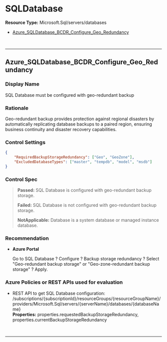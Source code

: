 # SQLDatabase

**Resource Type:** Microsoft.Sql/servers/databases

<!-- TOC depthfrom:2 depthto:2 -->

- [Azure_SQLDatabase_BCDR_Configure_Geo_Redundancy](#azure_sqldatabase_bcdr_configure_geo_redundancy)

<!-- /TOC -->
<br/>

___

## Azure_SQLDatabase_BCDR_Configure_Geo_Redundancy

### Display Name
SQL Database must be configured with geo-redundant backup

### Rationale
Geo-redundant backup provides protection against regional disasters by automatically replicating database backups to a paired region, ensuring business continuity and disaster recovery capabilities.

### Control Settings 
```json
{
    "RequiredBackupStorageRedundancy": ["Geo", "GeoZone"],
    "ExcludedDatabaseTypes": ["master", "tempdb", "model", "msdb"]
}
```

### Control Spec

> **Passed:**
> SQL Database is configured with geo-redundant backup storage.
>
> **Failed:**
> SQL Database is not configured with geo-redundant backup storage.
>
> **NotApplicable:**
> Database is a system database or managed instance database.
>

### Recommendation

- **Azure Portal**

    Go to SQL Database ? Configure ? Backup storage redundancy ? Select "Geo-redundant backup storage" or "Geo-zone-redundant backup storage" ? Apply.

### Azure Policies or REST APIs used for evaluation

- REST API to get SQL Database configuration: /subscriptions/{subscriptionId}/resourceGroups/{resourceGroupName}/providers/Microsoft.Sql/servers/{serverName}/databases/{databaseName}<br />
**Properties:** properties.requestedBackupStorageRedundancy, properties.currentBackupStorageRedundancy<br />

<br />

___